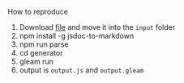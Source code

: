 How to reproduce

1. Download [file](https://github.com/processing/p5.js/blob/main/src/core/shape/2d_primitives.js) and move it into the `input` folder
2. npm install -g jsdoc-to-markdown
3. npm run parse
4. cd generator
5. gleam run
5. output is `output.js` and `output.gleam`